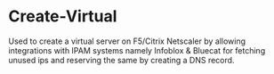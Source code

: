 # Create-Virtual
 Used to create a virtual server on F5/Citrix Netscaler by allowing integrations with IPAM systems namely Infoblox & Bluecat for fetching unused ips and reserving the same by creating a DNS record.
